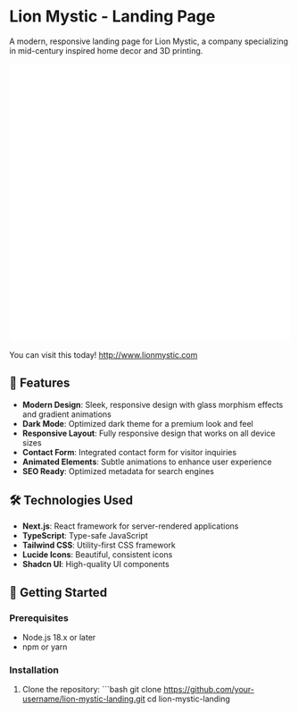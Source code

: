 # Lion Mystic - Landing Page

A modern, responsive landing page for Lion Mystic, a company specializing in mid-century inspired home decor and 3D printing.

![Lion Mystic Designs](public/images/LMLogo2025-Wht.png)

You can visit this today!  http://www.lionmystic.com

## 🌟 Features

- **Modern Design**: Sleek, responsive design with glass morphism effects and gradient animations
- **Dark Mode**: Optimized dark theme for a premium look and feel
- **Responsive Layout**: Fully responsive design that works on all device sizes
- **Contact Form**: Integrated contact form for visitor inquiries
- **Animated Elements**: Subtle animations to enhance user experience
- **SEO Ready**: Optimized metadata for search engines

## 🛠️ Technologies Used

- **Next.js**: React framework for server-rendered applications
- **TypeScript**: Type-safe JavaScript
- **Tailwind CSS**: Utility-first CSS framework
- **Lucide Icons**: Beautiful, consistent icons
- **Shadcn UI**: High-quality UI components

## 🚀 Getting Started

### Prerequisites

- Node.js 18.x or later
- npm or yarn

### Installation

1. Clone the repository:
   \`\`\`bash
   git clone https://github.com/your-username/lion-mystic-landing.git
   cd lion-mystic-landing

